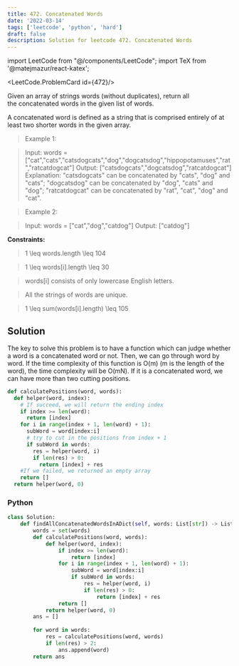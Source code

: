 ```yaml
---
title: 472. Concatenated Words
date: '2022-03-14'
tags: ['leetcode', 'python', 'hard']
draft: false
description: Solution for leetcode 472. Concatenated Words
---
```

import LeetCode from "@/components/LeetCode";
import TeX from '@matejmazur/react-katex';

<LeetCode.ProblemCard id={472}/>
 
Given an array of strings words (without duplicates), return all the concatenated words in the given list of words.

A concatenated word is defined as a string that is comprised entirely of at least two shorter words in the given array.

 > Example 1:

 > Input: words <TeX>=</TeX> ["cat","cats","catsdogcats","dog","dogcatsdog","hippopotamuses","rat","ratcatdogcat"]
 > Output: ["catsdogcats","dogcatsdog","ratcatdogcat"]
 > Explanation: "catsdogcats" can be concatenated by "cats", "dog" and "cats"; 
 > "dogcatsdog" can be concatenated by "dog", "cats" and "dog"; 
 > "ratcatdogcat" can be concatenated by "rat", "cat", "dog" and "cat".

 > Example 2:

 > Input: words <TeX>=</TeX> ["cat","dog","catdog"]
 > Output: ["catdog"]

**Constraints:**

 > 1 <TeX>\leq</TeX> words.length <TeX>\leq</TeX> 104

 > 1 <TeX>\leq</TeX> words[i].length <TeX>\leq</TeX> 30

 > words[i] consists of only lowercase English letters.

 > All the strings of words are unique.

 > 1 <TeX>\leq</TeX> sum(words[i].length) <TeX>\leq</TeX> 105

## Solution
The key to solve this problem is to have a function which can judge whether a word is a concatenated word or not. Then, we can go through word by word. If the time complexity of this function is O(m) (m is the length of the word), the time complexity will be O(mN).  If it is a concatenated word, we can have more than two cutting positions. 
```python
def calculatePositions(word, words):
  def helper(word, index):
    # If succeed, we will return the ending index
    if index >= len(word):
      return [index]
    for i in range(index + 1, len(word) + 1):
      subWord = word[index:i]
      # try to cut in the positions from index + 1
      if subWord in words: 
        res = helper(word, i)
        if len(res) > 0:
          return [index] + res
    #If we failed, we returned an empty array
    return []
  return helper(word, 0)
```
### Python
```python
class Solution:
    def findAllConcatenatedWordsInADict(self, words: List[str]) -> List[str]:
        words = set(words)
        def calculatePositions(word, words):
            def helper(word, index):
                if index >= len(word):
                    return [index]
                for i in range(index + 1, len(word) + 1):
                    subWord = word[index:i]
                    if subWord in words:
                        res = helper(word, i)
                        if len(res) > 0:
                            return [index] + res
                return []
            return helper(word, 0)
        ans = []
        
        for word in words:
            res = calculatePositions(word, words)
            if len(res) > 2:
                ans.append(word)
        return ans
```
